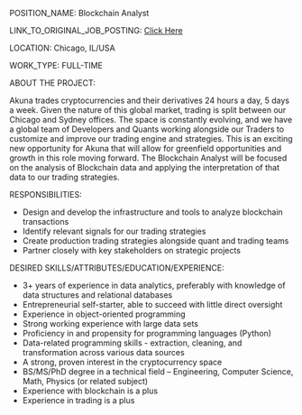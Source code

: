 POSITION_NAME: Blockchain Analyst

LINK_TO_ORIGINAL_JOB_POSTING: [Click Here](https://akunacapital.com/job-details?gh_jid=1787863&gh_src=515d394c1)

LOCATION: Chicago, IL/USA

WORK_TYPE: FULL-TIME

ABOUT THE PROJECT:

Akuna trades cryptocurrencies and their derivatives 24 hours a day, 5 days a week. Given the nature of this global market, trading is split between our Chicago and Sydney offices. The space is constantly evolving, and we have a global team of Developers and Quants working alongside our Traders to customize and improve our trading engine and strategies.
This is an exciting new opportunity for Akuna that will allow for greenfield opportunities and growth in this role moving forward. The Blockchain Analyst will be focused on the analysis of Blockchain data and applying the interpretation of that data to our trading strategies.

RESPONSIBILITIES:

* Design and develop the infrastructure and tools to analyze blockchain transactions
* Identify relevant signals for our trading strategies
* Create production trading strategies alongside quant and trading teams
* Partner closely with key stakeholders on strategic projects


DESIRED SKILLS/ATTRIBUTES/EDUCATION/EXPERIENCE:

* 3+ years of experience in data analytics, preferably with knowledge of data structures and relational databases
* Entrepreneurial self-starter, able to succeed with little direct oversight
* Experience in object-oriented programming
* Strong working experience with large data sets
* Proficiency in and propensity for programming languages (Python)
* Data-related programming skills - extraction, cleaning, and transformation across various data sources 
* A strong, proven interest in the cryptocurrency space
* BS/MS/PhD degree in a technical field – Engineering, Computer Science, Math, Physics (or related subject)
* Experience with blockchain is a plus
* Experience in trading is a plus
